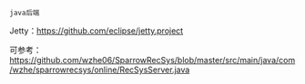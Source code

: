 
```
java后端
```

Jetty：https://github.com/eclipse/jetty.project 

可参考：https://github.com/wzhe06/SparrowRecSys/blob/master/src/main/java/com/wzhe/sparrowrecsys/online/RecSysServer.java


